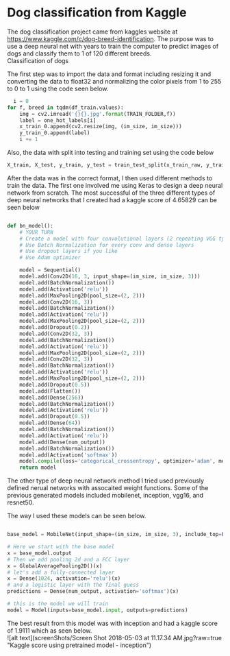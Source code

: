 # Dog classification from Kaggle

The dog classification project came from kaggles website at https://www.kaggle.com/c/dog-breed-identification.  The purpose was to use a deep neural net with years to train the computer to predict images of dogs and classify them to 1 of 120 different breeds.  
Classification of dogs

The first step was to import the data and format including resizing it and converting the data to float32 and normalizing the color pixels from 1 to 255 to 0 to 1 using the code seen below.

```python
  i = 0 
for f, breed in tqdm(df_train.values):
    img = cv2.imread('{}{}.jpg'.format(TRAIN_FOLDER,f))
    label = one_hot_labels[i]
    x_train_0.append(cv2.resize(img, (im_size, im_size)))
    y_train_0.append(label)
    i += 1
   ```
   
   Also, the data with split into testing and training set using the code below
   
   ```python
   X_train, X_test, y_train, y_test = train_test_split(x_train_raw, y_train_raw, test_size=0.2, random_state=1)

   ```
   
   After the data was in the correct format, I then used different methods to train the data.  The first one involved me using Keras to design a deep neural network from scratch.  The most successful of the three different types of deep neural networks that I created had a kaggle score of 4.65829 can be seen below

```python

def bn_model():
    # YOUR TURN
    # Create a model with four convolutional layers (2 repeating VGG type units) and 2 dense layers before the output
    # Use Batch Normalization for every conv and dense layers
    # Use dropout layers if you like
    # Use Adam optimizer

    model = Sequential()
    model.add(Conv2D(16, 3, input_shape=(im_size, im_size, 3)))
    model.add(BatchNormalization())
    model.add(Activation('relu'))
    model.add(MaxPooling2D(pool_size=(2, 2)))
    model.add(Conv2D(16, 3))
    model.add(BatchNormalization())
    model.add(Activation('relu'))
    model.add(MaxPooling2D(pool_size=(2, 2)))
    model.add(Dropout(0.2))
    model.add(Conv2D(32, 3))
    model.add(BatchNormalization())
    model.add(Activation('relu'))
    model.add(MaxPooling2D(pool_size=(2, 2)))
    model.add(Conv2D(32, 3))
    model.add(BatchNormalization())
    model.add(Activation('relu'))
    model.add(MaxPooling2D(pool_size=(2, 2)))
    model.add(Dropout(0.5))
    model.add(Flatten())
    model.add(Dense(256))
    model.add(BatchNormalization())
    model.add(Activation('relu'))
    model.add(Dropout(0.5))
    model.add(Dense(64))
    model.add(BatchNormalization())
    model.add(Activation('relu'))
    model.add(Dense(num_output))
    model.add(BatchNormalization())
    model.add(Activation('softmax'))
    model.compile(loss='categorical_crossentropy', optimizer='adam', metrics=['accuracy'])
    return model
```
The other type of deep neural network method I tried used previously defined nerual networks with assocaited weight functions.  Some of the previous generated models included mobilenet, inception, vgg16, and resnet50.  

The way I used these models can be seen below.

```python 

base_model = MobileNet(input_shape=(im_size, im_size, 3), include_top=False, weights='imagenet')

# Here we start with the base model
x = base_model.output
# Then we add pooling 2d and a FCC layer
x = GlobalAveragePooling2D()(x)
# let's add a fully-connected layer
x = Dense(1024, activation='relu')(x)
# and a logistic layer with the final guess
predictions = Dense(num_output, activation='softmax')(x)

# this is the model we will train
model = Model(inputs=base_model.input, outputs=predictions)

```

The best result from this model was with inception and had a kaggle score of 1.9111 which as seen below.  
![alt text](screenShots/Screen Shot 2018-05-03 at 11.17.34 AM.jpg?raw=true "Kaggle score using pretrained model - inception")



   
   
